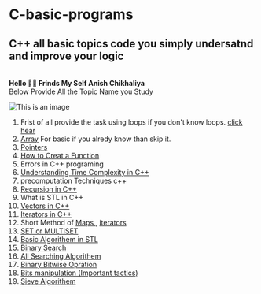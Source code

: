 # C-basic-programs
<h2>C++ all basic topics code you simply undersatnd and improve your logic </h2> <br/>
<strong> Hello 🙋‍♂️ Frinds My Self Anish Chikhaliya </strong><br/>
Below Provide All the Topic Name you Study  <br/>

![This is an image](https://img.freepik.com/free-vector/laptop-with-program-code-isometric-icon-software-development-programming-applications-dark-neon_39422-971.jpg?w=996&t=st=1654171695~exp=1654172295~hmac=0591088bdae948fc25c8105de2f096f75bd857a2e9e4189ff198fcc7213f8799)

<ol>
  <li>Frist of all provide the task using loops if you don't know loops. <a href="https://www.w3schools.in/cplusplus/loops">click hear</a> </li>
  <li><a href="https://www.w3schools.com/CPP/cpp_arrays.asp">Array</a> For basic if you alredy know than skip it.</li>
  <li><a href="https://www.w3schools.com/CPP/cpp_pointers.asp">Pointers</a></li>
  <li><a href="https://www.w3schools.com/CPP/cpp_functions.asp">How to Creat a Function</a></li>
  <li>Errors in C++ programing </li>
  <li><a href="https://www.geeksforgeeks.org/understanding-time-complexity-simple-examples/">Understanding Time Complexity in C++</a></li>
  <li>precomputation Techniques c++</li>
  <li><a href="https://www.programiz.com/cpp-programming/recursion">Recursion in C++</a></li>
  <li>What is STL in C++</li>
  <li><a href="https://www.geeksforgeeks.org/vector-in-cpp-stl/">Vectors in C++</a></li>
  <li><a href="https://www.geeksforgeeks.org/introduction-iterators-c/?ref=lbp">Iterators in C++</a></li>
  <li>Short Method of <a href="https://www.geeksforgeeks.org/map-associative-containers-the-c-standard-template-library-stl/?ref=lbp"> Maps </a>, <a href="https://www.geeksforgeeks.org/iterators-c-stl/?ref=lbp">iterators</a></li>
  <li><a href="https://www.geeksforgeeks.org/multiset-in-cpp-stl/?ref=lbp">SET or MULTISET</a></li>
  <li><a href="https://www.geeksforgeeks.org/c-magicians-stl-algorithms/?ref=lbp">Basic Algorithem in STL</a></li>
  <li><a href="https://www.geeksforgeeks.org/binary-search/?ref=lbp">Binary Search </a></li>
  <li><a href="https://www.geeksforgeeks.org/searching-algorithms/?ref=lbp">All Searching Algorithem</a></li>
  <li><a href="https://www.geeksforgeeks.org/bitwise-operators-in-c-cpp/">Binary Bitwise Opration</a></li>
  <li><a href="https://www.geeksforgeeks.org/bits-manipulation-important-tactics/?ref=lbp">Bits manipulation (Important tactics)</a></li>
  <li><a href="https://www.geeksforgeeks.org/sieve-of-eratosthenes/?ref=lbp"> Sieve Algorithem</a></li>
</ol>